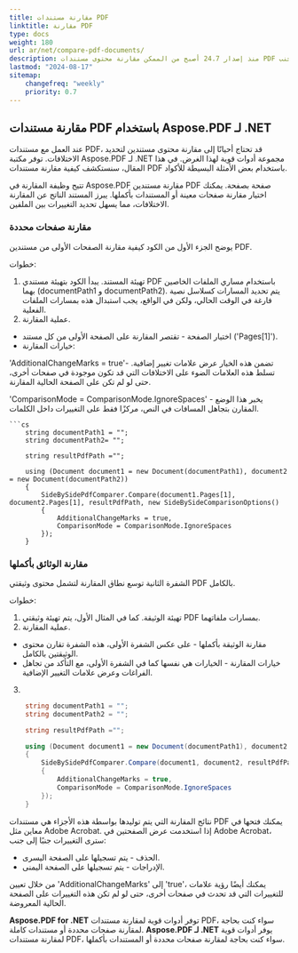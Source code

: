 ```yaml
---
title: مقارنة مستندات PDF
linktitle: مقارنة PDF
type: docs
weight: 180
url: ar/net/compare-pdf-documents/
description: منذ إصدار 24.7 أصبح من الممكن مقارنة محتوى مستندات PDF مع علامات التعليقات والعرض جنبًا إلى جنب
lastmod: "2024-08-17"
sitemap:
    changefreq: "weekly"
    priority: 0.7
---
```


## مقارنة مستندات PDF باستخدام Aspose.PDF لـ .NET

عند العمل مع مستندات PDF، قد تحتاج أحيانًا إلى مقارنة محتوى مستندين لتحديد الاختلافات. توفر مكتبة Aspose.PDF لـ .NET مجموعة أدوات قوية لهذا الغرض. في هذا المقال، سنستكشف كيفية مقارنة مستندات PDF باستخدام بعض الأمثلة البسيطة للأكواد.

تتيح وظيفة المقارنة في Aspose.PDF مقارنة مستندين PDF صفحة بصفحة. يمكنك اختيار مقارنة صفحات معينة أو المستندات بأكملها. يبرز المستند الناتج عن المقارنة الاختلافات، مما يسهل تحديد التغييرات بين الملفين.

### مقارنة صفحات محددة

يوضح الجزء الأول من الكود كيفية مقارنة الصفحات الأولى من مستندين PDF.

خطوات:

1. تهيئة المستند.
يبدأ الكود بتهيئة مستندي PDF باستخدام مساري الملفات الخاصين بهما (documentPath1 و documentPath2). يتم تحديد المسارات كسلاسل نصية فارغة في الوقت الحالي، ولكن في الواقع، يجب استبدال هذه بمسارات الملفات الفعلية.
2. عملية المقارنة.
- اختيار الصفحة - تقتصر المقارنة على الصفحة الأولى من كل مستند ('Pages[1]').
- خيارات المقارنة:

'AdditionalChangeMarks = true'- تضمن هذه الخيار عرض علامات تغيير إضافية. تسلط هذه العلامات الضوء على الاختلافات التي قد تكون موجودة في صفحات أخرى، حتى لو لم تكن على الصفحة الحالية المقارنة.

'ComparisonMode = ComparisonMode.IgnoreSpaces' - يخبر هذا الوضع المقارن بتجاهل المسافات في النص، مركزًا فقط على التغييرات داخل الكلمات.
```
```cs
    string documentPath1 = "";
    string documentPath2= "";

    string resultPdfPath ="";

    using (Document document1 = new Document(documentPath1), document2 = new Document(documentPath2))
    {
        SideBySidePdfComparer.Compare(document1.Pages[1], document2.Pages[1], resultPdfPath, new SideBySideComparisonOptions()
        {
            AdditionalChangeMarks = true,
            ComparisonMode = ComparisonMode.IgnoreSpaces
        });
    }
```

### مقارنة الوثائق بأكملها

الشفرة الثانية توسع نطاق المقارنة لتشمل محتوى وثيقتي PDF بالكامل.

خطوات:

1. تهيئة الوثيقة.
كما في المثال الأول، يتم تهيئة وثيقتي PDF بمسارات ملفاتهما.
2. عملية المقارنة.
- مقارنة الوثيقة بأكملها - على عكس الشفرة الأولى، هذه الشفرة تقارن محتوى الوثيقتين بالكامل.
- خيارات المقارنة - الخيارات هي نفسها كما في الشفرة الأولى، مع التأكد من تجاهل الفراغات وعرض علامات التغيير الإضافية.

3.
```cs
    string documentPath1 = "";
    string documentPath2 = "";

    string resultPdfPath ="";

    using (Document document1 = new Document(documentPath1), document2 = new Document(documentPath2))
    {
        SideBySidePdfComparer.Compare(document1, document2, resultPdfPath, new SideBySideComparisonOptions()
        {
            AdditionalChangeMarks = true,
            ComparisonMode = ComparisonMode.IgnoreSpaces
        });
    }
```

نتائج المقارنة التي يتم توليدها بواسطة هذه الأجزاء هي مستندات PDF يمكنك فتحها في معاين مثل Adobe Acrobat. إذا استخدمت عرض الصفحتين في Adobe Acrobat، سترى التغييرات جنبًا إلى جنب:

- الحذف - يتم تسجيلها على الصفحة اليسرى.
- الإدراجات - يتم تسجيلها على الصفحة اليمنى.

من خلال تعيين 'AdditionalChangeMarks' إلى 'true'، يمكنك أيضًا رؤية علامات للتغييرات التي قد تحدث في صفحات أخرى، حتى لو لم تكن هذه التغييرات على الصفحة الحالية المعروضة.

**Aspose.PDF for .NET** توفر أدوات قوية لمقارنة مستندات PDF، سواء كنت بحاجة لمقارنة صفحات محددة أو مستندات كاملة.
**Aspose.PDF لـ .NET** يوفر أدوات قوية لمقارنة مستندات PDF، سواء كنت بحاجة لمقارنة صفحات محددة أو المستندات بأكملها.
